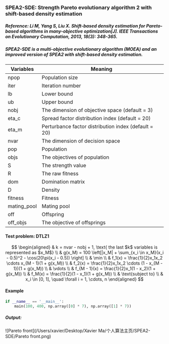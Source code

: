 ### SPEA2-SDE: Strength Pareto evolutionary algorithm 2 with shift-based density estimation

##### Reference: Li M, Yang S, Liu X. Shift-based density estimation for Pareto-based algorithms in many-objective optimization[J]. IEEE Transactions on Evolutionary Computation, 2013, 18(3): 348-365.

##### SPEA2-SDE is a multi-objective evolutionary algorithm (MOEA) and an improved version of SPEA2 with shift-based density estimation.

| Variables   | Meaning                                              |
| ----------- | ---------------------------------------------------- |
| npop        | Population size                                      |
| iter        | Iteration number                                     |
| lb          | Lower bound                                          |
| ub          | Upper bound                                          |
| nobj        | The dimension of objective space (default = 3)       |
| eta_c       | Spread factor distribution index (default = 20)      |
| eta_m       | Perturbance factor distribution index (default = 20) |
| nvar        | The dimension of decision space                      |
| pop         | Population                                           |
| objs        | The objectives of population                         |
| S           | The strength value                                   |
| R           | The raw fitness                                      |
| dom         | Domination matrix                                    |
| D           | Density                                              |
| fitness     | Fitness                                              |
| mating_pool | Mating pool                                          |
| off         | Offspring                                            |
| off_objs    | The objective of offsprings                          |

#### Test problem: DTLZ1

$$
\begin{aligned}
	& k = nvar - nobj + 1, \text{ the last $k$ variables is represented as $x_M$} \\
	& g(x_M) = 100 \left[|x_M| + \sum_{x_i \in x_M}(x_i - 0.5)^2 - \cos(20\pi(x_i - 0.5)) \right] \\
	& \min \\
	& f_1(x) = \frac{1}{2}x_1x_2 \cdots x_{M - 1}(1 + g(x_M)) \\
	& f_2(x) = \frac{1}{2}x_1x_2 \cdots (1 - x_{M - 1})(1 + g(x_M)) \\
	& \vdots \\
	& f_{M - 1}(x) = \frac{1}{2}x_1(1 - x_2)(1 + g(x_M)) \\
	& f_M(x) = \frac{1}{2}(1 - x_1)(1 + g(x_M)) \\
	& \text{subject to} \\
	& x_i \in [0, 1], \quad \forall i = 1, \cdots, n
\end{aligned}
$$



#### Example

```python
if __name__ == '__main__':
    main(100, 400, np.array([0] * 7), np.array([1] * 7))
```

##### Output:

![Pareto front](/Users/xavier/Desktop/Xavier Ma/个人算法主页/SPEA2-SDE/Pareto front.png)



